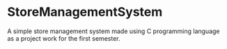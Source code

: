 # StoreManagementSystem
A simple store management system made using C programming language as a project work for the first semester. 
